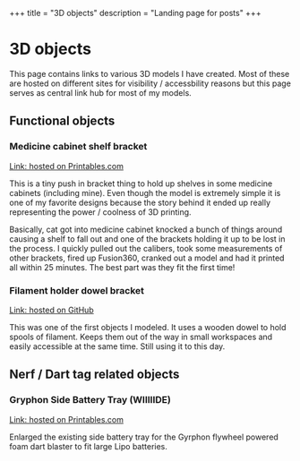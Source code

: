 +++
title = "3D objects"
description = "Landing page for posts"
+++

# 3D objects

This page contains links to various 3D models I have created. 
Most of these are hosted on different sites for visibility /
accessbility reasons but this page serves as central link hub for
most of my models.

## Functional objects


### Medicine cabinet shelf bracket

[Link: hosted on Printables.com](https://www.printables.com/model/216433-medicine-cabinet-shelf-bracket)

This is a tiny push in bracket thing to hold up shelves
in some medicine cabinets (including mine). Even though
the model is extremely simple it is one of my favorite designs
because the story behind it ended up really representing the
power / coolness of 3D printing.

Basically, cat got into medicine cabinet knocked a bunch of
things around causing a shelf to fall out and one of the brackets holding it up
to be lost in the process. I quickly pulled out the calibers,
took some measurements of other brackets, fired up Fusion360,
cranked out a model and had it printed all within 25 minutes.
The best part was they fit the first time!

### Filament holder dowel bracket

[Link: hosted on GitHub](https://github.com/EthanHolleman/filament-holder-dowel-bracket)

This was one of the first objects I modeled. It uses a wooden dowel to hold
spools of filament. Keeps them out of the way in small workspaces and easily
accessible at the same time. Still using it to this day.

## Nerf / Dart tag related objects

### Gryphon Side Battery Tray (WIIIIIDE)

[Link: hosted on Printables.com](https://www.printables.com/model/188466-gryphon-side-battery-tray-wiiiiide)

Enlarged the existing side battery tray for the Gyrphon flywheel powered foam dart blaster
to fit large Lipo batteries.


